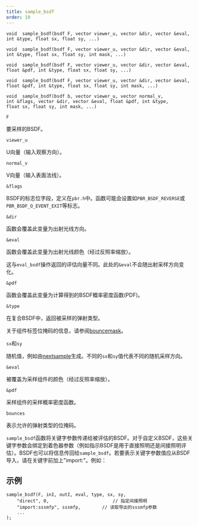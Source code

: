 ```yaml
---
title: sample_bsdf
order: 19
---
```

`void  sample_bsdf(bsdf F, vector viewer_u, vector &dir, vector &eval, int &type, float sx, float sy, ...)`

`void  sample_bsdf(bsdf F, vector viewer_u, vector &dir, vector &eval, int &type, float sx, float sy, int mask, ...)`

`void  sample_bsdf(bsdf F, vector viewer_u, vector &dir, vector &eval, float &pdf, int &type, float sx, float sy, ...)`

`void  sample_bsdf(bsdf F, vector viewer_u, vector &dir, vector &eval, float &pdf, int &type, float sx, float sy, int mask, ...)`

`void  sample_bsdf(bsdf b, vector viewer_u, vector normal_v, int &flags, vector &dir, vector &eval, float &pdf, int &type, float sx, float sy, int mask, ...)`

`F`

要采样的BSDF。

`viewer_u`

U向量（输入观察方向）。

`normal_v`

V向量（输入表面法线）。

`&flags`

BSDF的标志位字段，定义在`pbr.h`中。函数可能会设置如`PBR_BSDF_REVERSE`或`PBR_BSDF_O_EVENT_EXIT`等标志。

`&dir`

函数会覆盖此变量为出射光线方向。

`&eval`

函数会覆盖此变量为出射光线颜色（经过反照率缩放）。

这与`eval_bsdf`操作返回的评估向量不同。此处的`&eval`不会随出射采样方向变化。

`&pdf`

函数会覆盖此变量为计算得到的BSDF概率密度函数(PDF)。

`&type`

在复合BSDF中，返回被采样的弹射类型。

关于组件标签位掩码的信息，请参阅[bouncemask](../shading-and-rendering/bouncemask)。

`sx`和`sy`

随机值，例如由[nextsample](../sampling/nextsample)生成。不同的`sx`和`sy`值代表不同的随机采样方向。

`&eval`

被覆盖为采样组件的颜色（经过反照率缩放）。

`&pdf`

采样组件的采样概率密度函数。

`bounces`

表示允许的弹射类型的位掩码。

`sample_bsdf`函数将关键字参数传递给被评估的BSDF。对于自定义BSDF，这些关键字参数会绑定到着色器参数（例如指示BSDF是用于直接照明还是间接照明评估）。BSDF也可以将信息传回给`sample_bsdf`。若要表示关键字参数值应从BSDF导入，请在关键字前加上"import:"。例如：

## 示例

```vex
sample_bsdf(F, inI, outI, eval, type, sx, sy,
    "direct", 0,                        // 指定间接照明
    "import:sssmfp", sssmfp,        // 读取导出的sssmfp参数
    ...
);

```
